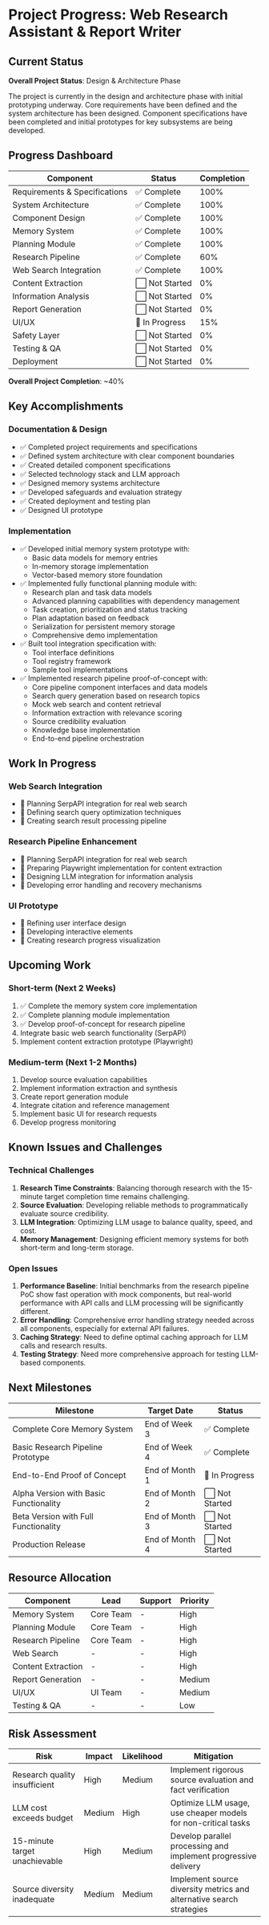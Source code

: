 # Project Progress: Web Research Assistant & Report Writer

## Current Status

**Overall Project Status**: Design & Architecture Phase

The project is currently in the design and architecture phase with initial prototyping underway. Core requirements have been defined and the system architecture has been designed. Component specifications have been completed and initial prototypes for key subsystems are being developed.

## Progress Dashboard

| Component | Status | Completion |
|-----------|--------|------------|
| Requirements & Specifications | ✅ Complete | 100% |
| System Architecture | ✅ Complete | 100% |
| Component Design | ✅ Complete | 100% |
| Memory System | ✅ Complete | 100% |
| Planning Module | ✅ Complete | 100% |
| Research Pipeline | ✅ Complete | 60% |
| Web Search Integration | ✅ Complete | 100% |
| Content Extraction | ⬜ Not Started | 0% |
| Information Analysis | ⬜ Not Started | 0% |
| Report Generation | ⬜ Not Started | 0% |
| UI/UX | 🔄 In Progress | 15% |
| Safety Layer | ⬜ Not Started | 0% |
| Testing & QA | ⬜ Not Started | 0% |
| Deployment | ⬜ Not Started | 0% |

**Overall Project Completion**: ~40%

## Key Accomplishments

### Documentation & Design
- ✅ Completed project requirements and specifications
- ✅ Defined system architecture with clear component boundaries
- ✅ Created detailed component specifications
- ✅ Selected technology stack and LLM approach
- ✅ Designed memory systems architecture
- ✅ Developed safeguards and evaluation strategy
- ✅ Created deployment and testing plan
- ✅ Designed UI prototype

### Implementation
- ✅ Developed initial memory system prototype with:
  - Basic data models for memory entries
  - In-memory storage implementation
  - Vector-based memory store foundation
- ✅ Implemented fully functional planning module with:
  - Research plan and task data models
  - Advanced planning capabilities with dependency management
  - Task creation, prioritization and status tracking
  - Plan adaptation based on feedback
  - Serialization for persistent memory storage
  - Comprehensive demo implementation
- ✅ Built tool integration specification with:
  - Tool interface definitions
  - Tool registry framework
  - Sample tool implementations
- ✅ Implemented research pipeline proof-of-concept with:
  - Core pipeline component interfaces and data models
  - Search query generation based on research topics
  - Mock web search and content retrieval
  - Information extraction with relevance scoring
  - Source credibility evaluation
  - Knowledge base implementation
  - End-to-end pipeline orchestration

## Work In Progress

### Web Search Integration
- 🔄 Planning SerpAPI integration for real web search
- 🔄 Defining search query optimization techniques
- 🔄 Creating search result processing pipeline

### Research Pipeline Enhancement
- 🔄 Planning SerpAPI integration for real web search
- 🔄 Preparing Playwright implementation for content extraction
- 🔄 Designing LLM integration for information analysis
- 🔄 Developing error handling and recovery mechanisms

### UI Prototype
- 🔄 Refining user interface design
- 🔄 Developing interactive elements
- 🔄 Creating research progress visualization

## Upcoming Work

### Short-term (Next 2 Weeks)
1. ✅ Complete the memory system core implementation
2. ✅ Complete planning module implementation
3. ✅ Develop proof-of-concept for research pipeline
4. Integrate basic web search functionality (SerpAPI)
5. Implement content extraction prototype (Playwright)

### Medium-term (Next 1-2 Months)
1. Develop source evaluation capabilities
2. Implement information extraction and synthesis
3. Create report generation module
4. Integrate citation and reference management
5. Implement basic UI for research requests
6. Develop progress monitoring

## Known Issues and Challenges

### Technical Challenges
1. **Research Time Constraints**: Balancing thorough research with the 15-minute target completion time remains challenging.
2. **Source Evaluation**: Developing reliable methods to programmatically evaluate source credibility.
3. **LLM Integration**: Optimizing LLM usage to balance quality, speed, and cost.
4. **Memory Management**: Designing efficient memory systems for both short-term and long-term storage.

### Open Issues
1. **Performance Baseline**: Initial benchmarks from the research pipeline PoC show fast operation with mock components, but real-world performance with API calls and LLM processing will be significantly different.
2. **Error Handling**: Comprehensive error handling strategy needed across all components, especially for external API failures.
3. **Caching Strategy**: Need to define optimal caching approach for LLM calls and research results.
4. **Testing Strategy**: Need more comprehensive approach for testing LLM-based components.

## Next Milestones

| Milestone | Target Date | Status |
|-----------|-------------|--------|
| Complete Core Memory System | End of Week 3 | ✅ Complete |
| Basic Research Pipeline Prototype | End of Week 4 | ✅ Complete |
| End-to-End Proof of Concept | End of Month 1 | 🔄 In Progress |
| Alpha Version with Basic Functionality | End of Month 2 | ⬜ Not Started |
| Beta Version with Full Functionality | End of Month 3 | ⬜ Not Started |
| Production Release | End of Month 4 | ⬜ Not Started |

## Resource Allocation

| Component | Lead | Support | Priority |
|-----------|------|---------|----------|
| Memory System | Core Team | - | High |
| Planning Module | Core Team | - | High |
| Research Pipeline | Core Team | - | High |
| Web Search | - | - | High |
| Content Extraction | - | - | High |
| Report Generation | - | - | Medium |
| UI/UX | UI Team | - | Medium |
| Testing & QA | - | - | Low |

## Risk Assessment

| Risk | Impact | Likelihood | Mitigation |
|------|--------|------------|------------|
| Research quality insufficient | High | Medium | Implement rigorous source evaluation and fact verification |
| LLM cost exceeds budget | Medium | High | Optimize LLM usage, use cheaper models for non-critical tasks |
| 15-minute target unachievable | High | Medium | Develop parallel processing and implement progressive delivery |
| Source diversity inadequate | Medium | Medium | Implement source diversity metrics and alternative search strategies |
